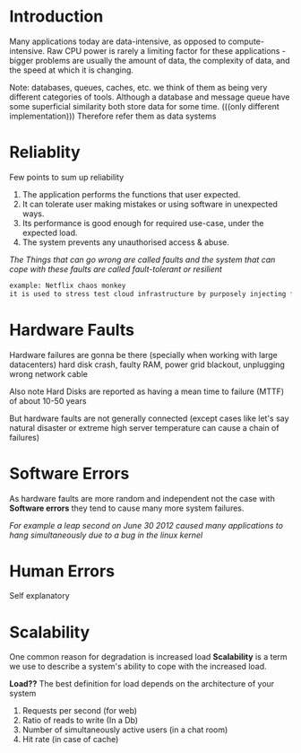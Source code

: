 
# Introduction

Many applications today are data-intensive, as opposed to compute-intensive. Raw CPU power is rarely a limiting factor for these applications - bigger problems are usually the amount of data, the complexity of data, and the speed at which it is changing.

Note: databases, queues, caches, etc. we think of them as being very different categories of tools. Although a database and message queue have some superficial similarity both store data for some time.
	(((only different implementation)))
Therefore refer them as data systems

# Reliablity

Few points to sum up reliability
1. The application performs the functions that user expected.
2. It can tolerate user making mistakes or using software in unexpected ways.
3. Its performance is good enough for required use-case, under the expected load.
4. The system prevents any unauthorised access & abuse.

*The Things that can go wrong are called faults and the system that can cope with these faults are called fault-tolerant or resilient*

```bash
example: Netflix chaos monkey
it is used to stress test cloud infrastructure by purposely injecting failures
```

# Hardware Faults

Hardware failures are gonna be there (specially when working with large datacenters) hard disk crash, faulty RAM, power grid blackout, unplugging wrong network cable

Also note Hard Disks are reported as having a mean time to failure (MTTF) of about 10-50 years

But hardware faults are not generally connected (except cases like let's say natural disaster or extreme high server temperature can cause a chain of failures)

# Software Errors

As hardware faults are more random and independent not the case with **Software errors** they tend to cause many more system failures.

*For example a leap second on June 30 2012 caused many applications to hang simultaneously due to a bug in the linux kernel*

# Human Errors

Self explanatory

# Scalability

One common reason for degradation is increased load
**Scalability** is a term we use to describe a system's ability to cope with the increased load.

**Load??**
The best definition for load depends on the architecture of your system
 1. Requests per second (for web)
 2. Ratio of reads to write (In a Db)
 3. Number of simultaneously active users (in a chat room)
 4. Hit rate (in case of cache)
